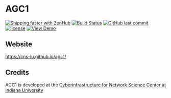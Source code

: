 # AGC1

[![Shipping faster with ZenHub](https://raw.githubusercontent.com/ZenHubIO/support/master/zenhub-badge.png)](https://app.zenhub.com/workspace/o/cns-iu/agc1)
[![Build Status](https://travis-ci.com/cns-iu/agc1.svg?branch=master)](https://travis-ci.com/cns-iu/agc1)
[![GitHub last commit](https://img.shields.io/github/last-commit/cns-iu/agc1.svg)](https://github.com/cns-iu/agc1/commits/master)
[![license](https://img.shields.io/github/license/mashape/apistatus.svg)](LICENSE)
[![View Demo](https://img.shields.io/badge/demo-online-brightgreen.svg)](https://cns-iu.github.io/agc1)

## Website

<https://cns-iu.github.io/agc1/>

## Credits

AGC1 is developed at the [Cyberinfrastructure for Network Science Center at Indiana University](http://cns.iu.edu/)

